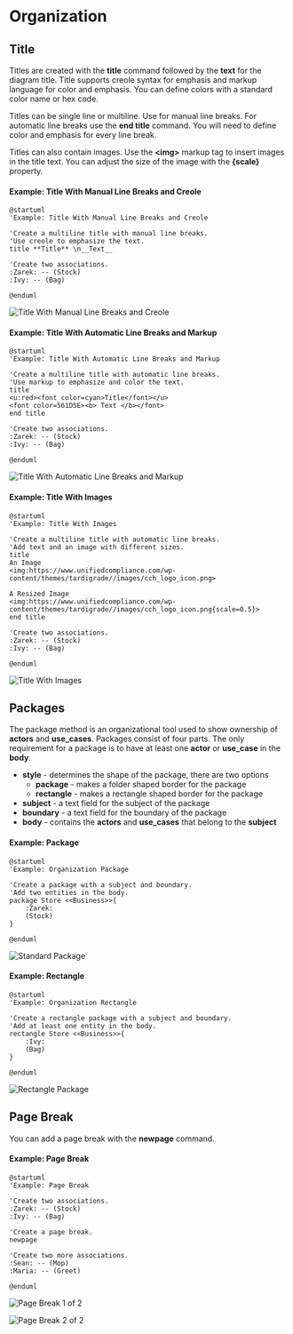 # Organization

## Title

Titles are created with the **title** command followed by the **text** for the diagram title. Title supports creole syntax for emphasis and markup language for color and emphasis. You can define colors with a standard color name or hex code.

Titles can be single line or multiline. Use  for manual line breaks. For automatic line breaks use the **end title** command. You will need to define color and emphasis for every line break.

Titles can also contain images. Use the **\<img>** markup tag to insert images in the title text. You can adjust the size of the image with the **{scale}** property.

#### Example: Title With Manual Line Breaks and Creole

```
@startuml
'Example: Title With Manual Line Breaks and Creole

'Create a multiline title with manual line breaks.
'Use creole to emphasize the text.
title **Title** \n__Text__

'Create two associations.
:Zarek: -- (Stock)
:Ivy: -- (Bag)

@enduml
```

![Title With Manual Line Breaks and Creole](../../../../../.gitbook/assets/Organization04.1\_title.png)

#### Example: Title With Automatic Line Breaks and Markup

```
@startuml
'Example: Title With Automatic Line Breaks and Markup

'Create a multiline title with automatic line breaks.
'Use markup to emphasize and color the text.
title 
<u:red><font color=cyan>Title</font></u>
<font color=561D5E><b> Text </b></font>
end title

'Create two associations.
:Zarek: -- (Stock)
:Ivy: -- (Bag)

@enduml
```

![Title With Automatic Line Breaks and Markup](../../../../../.gitbook/assets/Organization04.2\_title.png)

#### Example: Title With Images

```
@startuml
'Example: Title With Images

'Create a multiline title with automatic line breaks.
'Add text and an image with different sizes.
title 
An Image
<img:https://www.unifiedcompliance.com/wp-content/themes/tardigrade//images/cch_logo_icon.png>

A Resized Image
<img:https://www.unifiedcompliance.com/wp-content/themes/tardigrade//images/cch_logo_icon.png{scale=0.5}>
end title

'Create two associations.
:Zarek: -- (Stock)
:Ivy: -- (Bag)

@enduml
```

![Title With Images](../../../../../.gitbook/assets/Organization04.3\_title.png)

## Packages

The package method is an organizational tool used to show ownership of **actors** and **use\_cases**. Packages consist of four parts. The only requirement for a package is to have at least one **actor** or **use\_case** in the **body**.

* **style** - determines the shape of the package, there are two options
  * **package** - makes a folder shaped border for the package
  * **rectangle** - makes a rectangle shaped border for the package
* **subject** - a text field for the subject of the package
* **boundary** - a text field for the boundary of the package
* **body** - contains the **actors** and **use\_cases** that belong to the **subject**

#### Example: Package

```
@startuml
'Example: Organization Package

'Create a package with a subject and boundary.
'Add two entities in the body.
package Store <<Business>>{
    :Zarek:
    (Stock)
}

@enduml
```

![Standard Package](../../../../../.gitbook/assets/Organization01\_package.png)

#### Example: Rectangle

```
@startuml
'Example: Organization Rectangle

'Create a rectangle package with a subject and boundary.
'Add at least one entity in the body.
rectangle Store <<Business>>{
    :Ivy:
    (Bag)
}

@enduml
```

![Rectangle Package](../../../../../.gitbook/assets/Organization02\_rectangle.png)

## Page Break

You can add a page break with the **newpage** command.

#### Example: Page Break

```
@startuml
'Example: Page Break

'Create two associations.
:Zarek: -- (Stock)
:Ivy: -- (Bag)

'Create a page break.
newpage

'Create two more associations.
:Sean: -- (Mop)
:Maria: -- (Greet)

@enduml
```

![Page Break 1 of 2](../../../../../.gitbook/assets/Organization03\_page\_break.png)

![Page Break 2 of 2](../../../../../.gitbook/assets/Organization03\_page\_break\_001.png)
